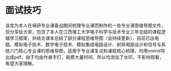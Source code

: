 # 面试技巧
该库为本人在保研专业课备战期间梳理专业课而制作的一些专业课思维导图文件，现分享给大家，包含了本人在江西理工大学电子科学与技术专业三年总结的课程逻辑学习框架，并结合课本总结了部分课程思维导图（会持续更新），目前已出电路、模拟电子技术、数字电子技术、模拟集成电路设计、射频电路设计和信号与系统六门核心专业课的思维导图，适用于专业课复试和课程核心梳理，均用xmind导出成pdf，由于均由作者手打，耗费大量时间，所以均添加了水印，不影响观看，希望大家理解。

